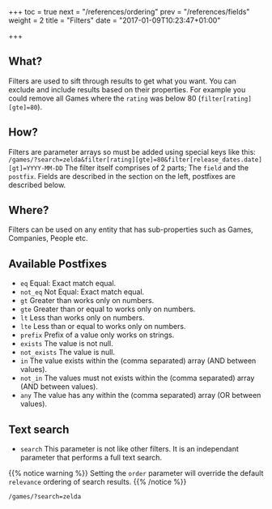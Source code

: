 +++
toc = true
next = "/references/ordering"
prev = "/references/fields"
weight = 2
title = "Filters"
date = "2017-01-09T10:23:47+01:00"

+++

## What?

Filters are used to sift through results to get what you want. You can exclude and include results based on their properties. For example you could remove all Games where the `rating` was below 80 (`filter[rating][gte]=80`).

## How?

Filters are parameter arrays so must be added using special keys like this: `/games/?search=zelda&filter[rating][gte]=80&filter[release_dates.date][gt]=YYYY-MM-DD`
The filter itself comprises of 2 parts; The `field` and the `postfix`. Fields are described in the section on the left, postfixes are described below.

## Where?

Filters can be used on any entity that has sub-properties such as Games, Companies, People etc.

## Available Postfixes

- `eq` Equal: Exact match equal.
- `not_eq` Not Equal: Exact match equal.
- `gt` Greater than works only on numbers.
- `gte` Greater than or equal to works only on numbers.
- `lt` Less than works only on numbers.
- `lte` Less than or equal to works only on numbers.
- `prefix` Prefix of a value only works on strings.
- `exists` The value is not null.
- `not_exists` The value is null.
- `in` The value exists within the (comma separated) array (AND between values).
- `not_in` The values must not exists within the (comma separated) array (AND between values).
- `any` The value has any within the (comma separated) array (OR between values).

## Text search

- `search` This parameter is not like other filters. It is an independant parameter that performs a full text search.

{{% notice warning %}}
Setting the `order` parameter will override the default `relevance` ordering of search results.
{{% /notice %}}

`/games/?search=zelda`

